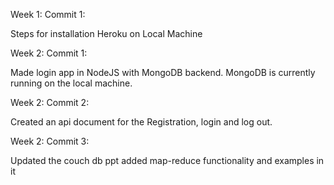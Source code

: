 Week 1:
Commit 1:

Steps for installation Heroku on Local Machine

Week 2: 
Commit 1:

Made login app in NodeJS with MongoDB backend.
MongoDB is currently running on the local machine.

Week 2:
Commit 2:

Created an api document for the Registration, login and log out.

Week 2:
Commit 3:

Updated the couch db ppt added map-reduce functionality and examples in it